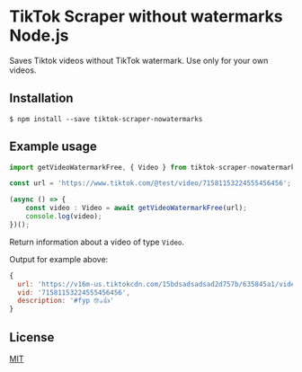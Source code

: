 # TikTok Scraper without watermarks Node.js

Saves Tiktok videos without TikTok watermark. Use only for your own videos.

## Installation

`$ npm install --save tiktok-scraper-nowatermarks`

## Example usage

```ts
import getVideoWatermarkFree, { Video } from tiktok-scraper-nowatermarks;

const url = 'https://www.tiktok.com/@test/video/71581153224555456456';

(async () => {
    const video : Video = await getVideoWatermarkFree(url);
    console.log(video);
})();
```

Return information about a video of type `Video`.

Output for example above:

```js
{
  url: 'https://v16m-us.tiktokcdn.com/15bdsadsadsad2d757b/635845a1/video/tos/useast2a/tos-useast2a-ve-0068c003/oABWI15SxIkLCggNvAqfQd3hUCzQb6AZtotjAZ/?a=1233&ch=0&cr=3&dr=0&lr=all&cd=0%7C0%7C0%7C3&cv=1&br=4146&bt=2073&cs=0&ds=6&ft=td_L48hPoTVD12NZYp88-Ux9vdbOgF_ODS2&mime_type=video_mp4&qs=0&rc=PDY4Z2k7Z2k2Z2g0aWU8Z0BpajQ8cGc6ZnBlZzMzNzczM0A2LjUwYF4tXzYxYGNhYWJfYSNwZjVhcjRva19gLS1kMTZzcw%3D%3D&l=20221025142212010245002146192AA3D8&btag=80000&cc=24',
  vid: '71581153224555456456',
  description: '#fyp 🤓☕️👍'
}
```

## License

[MIT](LICENSE)
